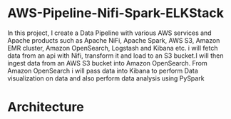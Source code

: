 # AWS-Pipeline-Nifi-Spark-ELKStack

In this project, I create a Data Pipeline with various AWS services and Apache products such as Apache NiFi, Apache Spark, AWS S3, Amazon EMR cluster, Amazon OpenSearch, Logstash and Kibana etc. i will fetch data from an api with Nifi, transform it  and load  to an S3 bucket.I will then ingest data from an AWS S3 bucket into Amazon OpenSearch. From Amazon OpenSearch i will pass data into Kibana to perform Data visualization on data and also perform data analysis using PySpark


# Architecture
